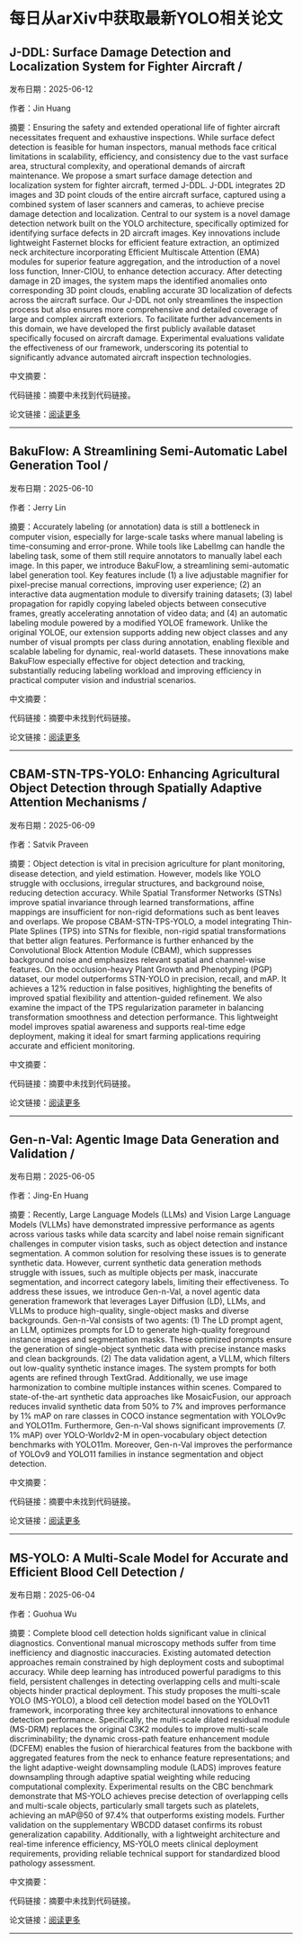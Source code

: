# 每日从arXiv中获取最新YOLO相关论文


## J\-DDL: Surface Damage Detection and Localization System for Fighter Aircraft / 

发布日期：2025-06-12

作者：Jin Huang

摘要：Ensuring the safety and extended operational life of fighter aircraft necessitates frequent and exhaustive inspections. While surface defect detection is feasible for human inspectors, manual methods face critical limitations in scalability, efficiency, and consistency due to the vast surface area, structural complexity, and operational demands of aircraft maintenance. We propose a smart surface damage detection and localization system for fighter aircraft, termed J\-DDL. J\-DDL integrates 2D images and 3D point clouds of the entire aircraft surface, captured using a combined system of laser scanners and cameras, to achieve precise damage detection and localization. Central to our system is a novel damage detection network built on the YOLO architecture, specifically optimized for identifying surface defects in 2D aircraft images. Key innovations include lightweight Fasternet blocks for efficient feature extraction, an optimized neck architecture incorporating Efficient Multiscale Attention \(EMA\) modules for superior feature aggregation, and the introduction of a novel loss function, Inner\-CIOU, to enhance detection accuracy. After detecting damage in 2D images, the system maps the identified anomalies onto corresponding 3D point clouds, enabling accurate 3D localization of defects across the aircraft surface. Our J\-DDL not only streamlines the inspection process but also ensures more comprehensive and detailed coverage of large and complex aircraft exteriors. To facilitate further advancements in this domain, we have developed the first publicly available dataset specifically focused on aircraft damage. Experimental evaluations validate the effectiveness of our framework, underscoring its potential to significantly advance automated aircraft inspection technologies.

中文摘要：


代码链接：摘要中未找到代码链接。

论文链接：[阅读更多](http://arxiv.org/abs/2506.10505v1)

---


## BakuFlow: A Streamlining Semi\-Automatic Label Generation Tool / 

发布日期：2025-06-10

作者：Jerry Lin

摘要：Accurately labeling \(or annotation\) data is still a bottleneck in computer vision, especially for large\-scale tasks where manual labeling is time\-consuming and error\-prone. While tools like LabelImg can handle the labeling task, some of them still require annotators to manually label each image. In this paper, we introduce BakuFlow, a streamlining semi\-automatic label generation tool. Key features include \(1\) a live adjustable magnifier for pixel\-precise manual corrections, improving user experience; \(2\) an interactive data augmentation module to diversify training datasets; \(3\) label propagation for rapidly copying labeled objects between consecutive frames, greatly accelerating annotation of video data; and \(4\) an automatic labeling module powered by a modified YOLOE framework. Unlike the original YOLOE, our extension supports adding new object classes and any number of visual prompts per class during annotation, enabling flexible and scalable labeling for dynamic, real\-world datasets. These innovations make BakuFlow especially effective for object detection and tracking, substantially reducing labeling workload and improving efficiency in practical computer vision and industrial scenarios.

中文摘要：


代码链接：摘要中未找到代码链接。

论文链接：[阅读更多](http://arxiv.org/abs/2506.09083v1)

---


## CBAM\-STN\-TPS\-YOLO: Enhancing Agricultural Object Detection through Spatially Adaptive Attention Mechanisms / 

发布日期：2025-06-09

作者：Satvik Praveen

摘要：Object detection is vital in precision agriculture for plant monitoring, disease detection, and yield estimation. However, models like YOLO struggle with occlusions, irregular structures, and background noise, reducing detection accuracy. While Spatial Transformer Networks \(STNs\) improve spatial invariance through learned transformations, affine mappings are insufficient for non\-rigid deformations such as bent leaves and overlaps.   We propose CBAM\-STN\-TPS\-YOLO, a model integrating Thin\-Plate Splines \(TPS\) into STNs for flexible, non\-rigid spatial transformations that better align features. Performance is further enhanced by the Convolutional Block Attention Module \(CBAM\), which suppresses background noise and emphasizes relevant spatial and channel\-wise features.   On the occlusion\-heavy Plant Growth and Phenotyping \(PGP\) dataset, our model outperforms STN\-YOLO in precision, recall, and mAP. It achieves a 12% reduction in false positives, highlighting the benefits of improved spatial flexibility and attention\-guided refinement. We also examine the impact of the TPS regularization parameter in balancing transformation smoothness and detection performance.   This lightweight model improves spatial awareness and supports real\-time edge deployment, making it ideal for smart farming applications requiring accurate and efficient monitoring.

中文摘要：


代码链接：摘要中未找到代码链接。

论文链接：[阅读更多](http://arxiv.org/abs/2506.07357v1)

---


## Gen\-n\-Val: Agentic Image Data Generation and Validation / 

发布日期：2025-06-05

作者：Jing\-En Huang

摘要：Recently, Large Language Models \(LLMs\) and Vision Large Language Models \(VLLMs\) have demonstrated impressive performance as agents across various tasks while data scarcity and label noise remain significant challenges in computer vision tasks, such as object detection and instance segmentation. A common solution for resolving these issues is to generate synthetic data. However, current synthetic data generation methods struggle with issues, such as multiple objects per mask, inaccurate segmentation, and incorrect category labels, limiting their effectiveness. To address these issues, we introduce Gen\-n\-Val, a novel agentic data generation framework that leverages Layer Diffusion \(LD\), LLMs, and VLLMs to produce high\-quality, single\-object masks and diverse backgrounds. Gen\-n\-Val consists of two agents: \(1\) The LD prompt agent, an LLM, optimizes prompts for LD to generate high\-quality foreground instance images and segmentation masks. These optimized prompts ensure the generation of single\-object synthetic data with precise instance masks and clean backgrounds. \(2\) The data validation agent, a VLLM, which filters out low\-quality synthetic instance images. The system prompts for both agents are refined through TextGrad. Additionally, we use image harmonization to combine multiple instances within scenes. Compared to state\-of\-the\-art synthetic data approaches like MosaicFusion, our approach reduces invalid synthetic data from 50% to 7% and improves performance by 1% mAP on rare classes in COCO instance segmentation with YOLOv9c and YOLO11m. Furthermore, Gen\-n\-Val shows significant improvements \(7. 1% mAP\) over YOLO\-Worldv2\-M in open\-vocabulary object detection benchmarks with YOLO11m. Moreover, Gen\-n\-Val improves the performance of YOLOv9 and YOLO11 families in instance segmentation and object detection.

中文摘要：


代码链接：摘要中未找到代码链接。

论文链接：[阅读更多](http://arxiv.org/abs/2506.04676v1)

---


## MS\-YOLO: A Multi\-Scale Model for Accurate and Efficient Blood Cell Detection / 

发布日期：2025-06-04

作者：Guohua Wu

摘要：Complete blood cell detection holds significant value in clinical diagnostics. Conventional manual microscopy methods suffer from time inefficiency and diagnostic inaccuracies. Existing automated detection approaches remain constrained by high deployment costs and suboptimal accuracy. While deep learning has introduced powerful paradigms to this field, persistent challenges in detecting overlapping cells and multi\-scale objects hinder practical deployment. This study proposes the multi\-scale YOLO \(MS\-YOLO\), a blood cell detection model based on the YOLOv11 framework, incorporating three key architectural innovations to enhance detection performance. Specifically, the multi\-scale dilated residual module \(MS\-DRM\) replaces the original C3K2 modules to improve multi\-scale discriminability; the dynamic cross\-path feature enhancement module \(DCFEM\) enables the fusion of hierarchical features from the backbone with aggregated features from the neck to enhance feature representations; and the light adaptive\-weight downsampling module \(LADS\) improves feature downsampling through adaptive spatial weighting while reducing computational complexity. Experimental results on the CBC benchmark demonstrate that MS\-YOLO achieves precise detection of overlapping cells and multi\-scale objects, particularly small targets such as platelets, achieving an mAP@50 of 97.4% that outperforms existing models. Further validation on the supplementary WBCDD dataset confirms its robust generalization capability. Additionally, with a lightweight architecture and real\-time inference efficiency, MS\-YOLO meets clinical deployment requirements, providing reliable technical support for standardized blood pathology assessment.

中文摘要：


代码链接：摘要中未找到代码链接。

论文链接：[阅读更多](http://arxiv.org/abs/2506.03972v1)

---

